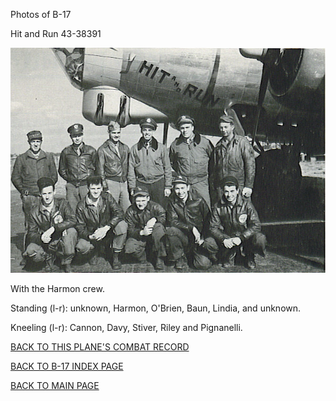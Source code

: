 
Photos of B-17






 




Hit and Run 43-38391  
  

![](43-38391.jpg)  

With the Harmon crew.  

Standing (l-r): unknown, Harmon, O'Brien, Baun, Lindia, and unknown.  

Kneeling (l-r): Cannon, Davy, Stiver, Riley and Pignanelli.  
  

[BACK TO THIS PLANE'S COMBAT RECORD](../b17s/43-38391.md)  

[BACK TO B-17 INDEX PAGE](../000b17s.md)  

[BACK TO MAIN PAGE](../index.md)


